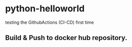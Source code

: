 # python-helloworld

testing the GithubActions (CI-CD) first time


## Build & Push to docker hub repository.
